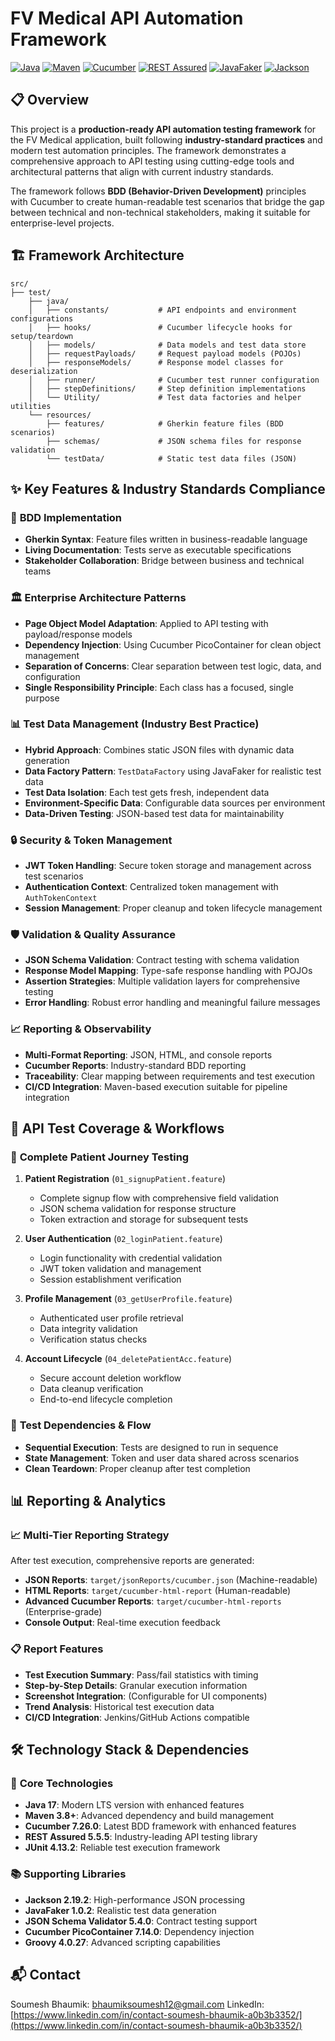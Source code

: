﻿# FV Medical API Automation Framework

[![Java](https://img.shields.io/badge/Java-17-orange.svg)](https://www.oracle.com/java/)
[![Maven](https://img.shields.io/badge/Maven-3.8.6-blue.svg)](https://maven.apache.org/)
[![Cucumber](https://img.shields.io/badge/Cucumber-7.26.0-green.svg)](https://cucumber.io/)
[![REST Assured](https://img.shields.io/badge/REST_Assured-5.5.5-blue.svg)](https://rest-assured.io/)
[![JavaFaker](https://img.shields.io/badge/JavaFaker-1.0.2-yellow.svg)](https://github.com/DiUS/java-faker)
[![Jackson](https://img.shields.io/badge/Jackson-2.19.2-red.svg)](https://github.com/FasterXML/jackson)

## 📋 Overview

This project is a **production-ready API automation testing framework** for the FV Medical application, built following **industry-standard practices** and modern test automation principles. The framework demonstrates a comprehensive approach to API testing using cutting-edge tools and architectural patterns that align with current industry standards.

The framework follows **BDD (Behavior-Driven Development)** principles with Cucumber to create human-readable test scenarios that bridge the gap between technical and non-technical stakeholders, making it suitable for enterprise-level projects.

## 🏗️ Framework Architecture

```
src/
├── test/
    ├── java/
    │   ├── constants/           # API endpoints and environment configurations
    │   ├── hooks/               # Cucumber lifecycle hooks for setup/teardown
    │   ├── models/              # Data models and test data store
    │   ├── requestPayloads/     # Request payload models (POJOs)
    │   ├── responseModels/      # Response model classes for deserialization
    │   ├── runner/              # Cucumber test runner configuration
    │   ├── stepDefinitions/     # Step definition implementations
    │   └── Utility/             # Test data factories and helper utilities
    └── resources/
        ├── features/            # Gherkin feature files (BDD scenarios)
        ├── schemas/             # JSON schema files for response validation
        └── testData/            # Static test data files (JSON)
```

## ✨ Key Features & Industry Standards Compliance

### 🎯 **BDD Implementation**
- **Gherkin Syntax**: Feature files written in business-readable language
- **Living Documentation**: Tests serve as executable specifications
- **Stakeholder Collaboration**: Bridge between business and technical teams

### 🏛️ **Enterprise Architecture Patterns**
- **Page Object Model Adaptation**: Applied to API testing with payload/response models
- **Dependency Injection**: Using Cucumber PicoContainer for clean object management
- **Separation of Concerns**: Clear separation between test logic, data, and configuration
- **Single Responsibility Principle**: Each class has a focused, single purpose

### 📊 **Test Data Management (Industry Best Practice)**
- **Hybrid Approach**: Combines static JSON files with dynamic data generation
- **Data Factory Pattern**: `TestDataFactory` using JavaFaker for realistic test data
- **Test Data Isolation**: Each test gets fresh, independent data
- **Environment-Specific Data**: Configurable data sources per environment
- **Data-Driven Testing**: JSON-based test data for maintainability

### 🔒 **Security & Token Management**
- **JWT Token Handling**: Secure token storage and management across test scenarios
- **Authentication Context**: Centralized token management with `AuthTokenContext`
- **Session Management**: Proper cleanup and token lifecycle management

### 🛡️ **Validation & Quality Assurance**
- **JSON Schema Validation**: Contract testing with schema validation
- **Response Model Mapping**: Type-safe response handling with POJOs
- **Assertion Strategies**: Multiple validation layers for comprehensive testing
- **Error Handling**: Robust error handling and meaningful failure messages

### 📈 **Reporting & Observability**
- **Multi-Format Reporting**: JSON, HTML, and console reports
- **Cucumber Reports**: Industry-standard BDD reporting
- **Traceability**: Clear mapping between requirements and test execution
- **CI/CD Integration**: Maven-based execution suitable for pipeline integration

## 🔄 API Test Coverage & Workflows

### 🏥 **Complete Patient Journey Testing**
1. **Patient Registration** (`01_signupPatient.feature`)
   - Complete signup flow with comprehensive field validation
   - JSON schema validation for response structure
   - Token extraction and storage for subsequent tests

2. **User Authentication** (`02_loginPatient.feature`)
   - Login functionality with credential validation
   - JWT token validation and management
   - Session establishment verification

3. **Profile Management** (`03_getUserProfile.feature`)
   - Authenticated user profile retrieval
   - Data integrity validation
   - Verification status checks

4. **Account Lifecycle** (`04_deletePatientAcc.feature`)
   - Secure account deletion workflow
   - Data cleanup verification
   - End-to-end lifecycle completion

### 🔗 **Test Dependencies & Flow**
- **Sequential Execution**: Tests are designed to run in sequence
- **State Management**: Token and user data shared across scenarios
- **Clean Teardown**: Proper cleanup after test completion

## 📊 Reporting & Analytics

### 📈 **Multi-Tier Reporting Strategy**
After test execution, comprehensive reports are generated:

- **JSON Reports**: `target/jsonReports/cucumber.json` (Machine-readable)
- **HTML Reports**: `target/cucumber-html-report` (Human-readable)
- **Advanced Cucumber Reports**: `target/cucumber-html-reports` (Enterprise-grade)
- **Console Output**: Real-time execution feedback

### 📋 **Report Features**
- **Test Execution Summary**: Pass/fail statistics with timing
- **Step-by-Step Details**: Granular execution information
- **Screenshot Integration**: (Configurable for UI components)
- **Trend Analysis**: Historical test execution data
- **CI/CD Integration**: Jenkins/GitHub Actions compatible

## 🛠️ Technology Stack & Dependencies

### 🔧 **Core Technologies**
- **Java 17**: Modern LTS version with enhanced features
- **Maven 3.8+**: Advanced dependency and build management
- **Cucumber 7.26.0**: Latest BDD framework with enhanced features
- **REST Assured 5.5.5**: Industry-leading API testing library
- **JUnit 4.13.2**: Reliable test execution framework

### 📚 **Supporting Libraries**
- **Jackson 2.19.2**: High-performance JSON processing
- **JavaFaker 1.0.2**: Realistic test data generation
- **JSON Schema Validator 5.4.0**: Contract testing support
- **Cucumber PicoContainer 7.14.0**: Dependency injection
- **Groovy 4.0.27**: Advanced scripting capabilities



## 📬 Contact

Soumesh Bhaumik: [bhaumiksoumesh12@gmail.com](mailto:bhaumiksoumesh12@gmail.com)
LinkedIn: [https://www.linkedin.com/in/contact-soumesh-bhaumik-a0b3b3352/](https://www.linkedin.com/in/contact-soumesh-bhaumik-a0b3b3352/)